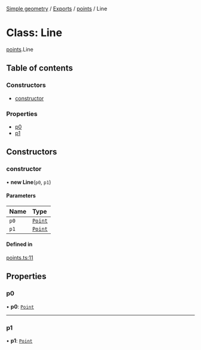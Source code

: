 [Simple geometry](../README.md) / [Exports](../modules.md) / [points](../modules/points.md) / Line

# Class: Line

[points](../modules/points.md).Line

## Table of contents

### Constructors

- [constructor](points.Line.md#constructor)

### Properties

- [p0](points.Line.md#p0)
- [p1](points.Line.md#p1)

## Constructors

### constructor

• **new Line**(`p0`, `p1`)

#### Parameters

| Name | Type |
| :------ | :------ |
| `p0` | [`Point`](points.Point.md) |
| `p1` | [`Point`](points.Point.md) |

#### Defined in

[points.ts:11](https://github.com/RodionNikolaev/simple-geometry/blob/42813f0/src/points.ts#L11)

## Properties

### p0

• **p0**: [`Point`](points.Point.md)

___

### p1

• **p1**: [`Point`](points.Point.md)
